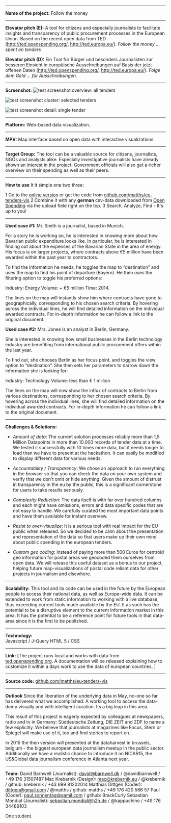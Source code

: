 ______________________
**Name of the project:**
Follow the money

______________________
**Elevator pitch (E):**
A tool for citizens and especially journalists to facilitate insights and transparency of public procurement processes in the European Union. Based on the recent open data from TED (http://ted.openspending.org/, http://ted.europa.eu/). *Follow the money ... spent on tenders*

**Elevator pitch (D):**
Ein Tool für Bürger und besonders Journalisten zur besseren Einsicht in europäische Ausschreibungen auf Basis der jetzt offenen Daten (http://ted.openspending.org/, http://ted.europa.eu/). *Folge dem Geld ... für Ausschreibungen.*

______________________
**Screenshot:**
![test screenshot](https://dl.dropboxusercontent.com/u/5888220/Burdahackday/screen1.jpg)
overview: all tenders

![test screenshot](https://dl.dropboxusercontent.com/u/5888220/Burdahackday/screen2.jpg)
cluster: selected tenders

![test screenshot](https://dl.dropboxusercontent.com/u/5888220/Burdahackday/screen3.jpg)
detail: single tender

______________________
**Platform:**
Web-based data visualization. 
______________________

**MPV:**
Map interface based on open data with interactive visualizations.
______________________

**Target Group:**
The tool can be a valuable source for citizens, journalists, NGOs and analysts alike. Especially investigative journalists have already shown an interest in the project. Government officials will also get a richer overview on their spending as well as their peers.
______________________
**How to use**
It it simple one two three:

1 Go to the [online version](https://matths.github.io/eu-tenders-vis/) or get the code from [github.com/matths/eu-tenders-vis](https://github.com/matths/eu-tenders-vis/)
2 Combine it with any **german** csv-data downloaded from [Open Spending](ted.openspending.org) via the upload field right on the top. 
3 Search, Analyze, Find - It's up to you!

______________________
**Used case #1:**
Mr. Smith is a journalist, based in Munich. 

For a story he is working on, he is interested in knowing more about how Bavarian public expenditure looks like. In particular, he is interested in finding out about the expenses of the Bavarian State in the area of energy. His focus is on larger projects, where contracts above €5 million have been awarded within the past year to contractors. 

To find the information he needs, he toggles the map to “destination” and uses the map to find his point of departure (Bayern). He then uses the filtering option to toggle his preferred options: 

Industry: Energy
Volume: + €5 million
Time: 2014. 

The lines on the map will instantly show him where contracts have gone to geographically, corresponding to his chosen search criteria. By hovering across the individual lines, he will find detailed information on the individual awarded contracts. For in-depth information he can follow a link to the original document. 

**Used case #2:**
Mrs. Jones is an analyst in Berlin, Germany.  

She is interested in knowing how small businesses in the Berlin technology industry are benefiting from international public procurement offers within the last year.

To find out, she chooses Berlin as her focus point, and toggles the view option to “destination”. She then sets her parameters to narrow down the information she is looking for: 

Industry: Technology 
Volume: less than € 1 million 

The lines on the map will now show the influx of contracts to Berlin from various destinations, corresponding to her chosen search criteria. By hovering across the individual lines, she will find detailed information on the individual awarded contracts. For in-depth information he can follow a link to the original document. 
______________________

**Challenges & Solutions:**

* *Amount of data*: The current solution processes reliably more than 1,5 Million Datapoints in more than 10.000 records of tender data at a time. We tested it successfully with 10 times more data, but it needs longer to load than we have to present at the hackathon. It can easily be modified to display different data for various needs.

* *Accountability / Transparency*: We chose an approach to run everything in the browser so that you can check the data on your own system and verify that we don't omit or hide anything. Given the amount of distrust in transparency in the eu by the public, this is a significant cornerstone for users to take results seriously.

* *Complexity Reduction*: The data itself is with far over hundred columns and each might have omissions, errors and data specific codes that are not easy to handle. We carefully curated the most important data points and have them available for instant overview.

* *Resist to over-visualize*: It is a serious tool with real impact for the EU-public when released. So we decided to be calm about the presentation and representation of the data so that users make up their own mind about public spending in the european tenders.

* *Custom geo coding*: Instead of paying more than 500 Euros for centroid geo information for postal areas we geocoded them ourselves from open data. We will release this useful dataset as a bonus to our project, helping future map-visualizations of postal code reliant data for other projects in journalism and elsewhere.

______________________

**Scalability:**
This tool and its code can be used in the future by the European people to access their national data, as well as Europe-wide data. It can be extended to work from static information to working with a live database, thus exceeding current tools made available by the EU. It as such has the potential to be a disruptive element to the current information market in this area. It has the potential to be a reference point for future tools in that data-area since it is the first to be published. 
______________________

**Technology:**  
Javascript / J-Query
HTML 5 / CSS
______________________

**Link:** 
[The project runs local and works with data from [ted.openspending.org](http://ted.openspending.org). A documentation will be released explaining how to customize it within a days work to use the data of european countries. ]

______________________

**Source code:**
[github.com/matths/eu-tenders-vis](https://github.com/matths/eu-tenders-vis/)


______________________

**Outlook**
Since the liberation of the underlying data in May, no-one so far has delivered what we accomplished: A working tool to access the data-dump visually and with intelligent curation. Its a big leap in this area.

This result of this project is eagerly expected by colleagues at newspapers, radio and tv in Germany: Süddeutsche Zeitung, DIE ZEIT and ZDF to name a few explicitly. We believe that journalists at magazines like Focus, Stern or Spiegel will make use of it, too and find stories to report on.

In 2015 the then version will presented at the dataharvest in brussels, belgium - the biggest european data journalism meetup in the public sector. Additionally we have a realistic chance to introduce it on NICAR15, the US&Global data journalism conference in Atlanta next year.

______________________

**Team:**
David Barnwell (Journalist): david@barnwell.dk / @davidbarnwell / +49 176 31507487 
Mac Krebernik (Design): mac@krebernik.eu / @krebernik / github: krebernik / +43 699 81202014
Matthias Dittgen (Coder): dittgen@gmail.com / @matths / github: matths / +49 176 420 566 57
Paul (Coder): paul.sonnentag@gamil.com / github: BrackCurly
Sebastian Mondial (Journalist): sebastian.mondial@h2h.de / @kappuchino / +49 176 34489103

One student.